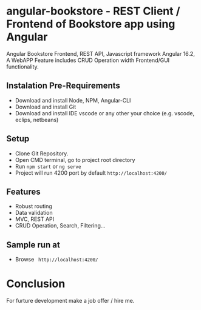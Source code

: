 # angular-bookstore - REST Client / Frontend of Bookstore app  using Angular


Angular Bookstore Frontend, REST API, Javascript framework Angular 16.2, A WebAPP Feature includes CRUD Operation width Frontend/GUI functionality.


## Instalation Pre-Requirements
- Download and install Node, NPM, Angular-CLI
- Download and install Git
- Download and install IDE vscode or any other your choice (e.g. vscode, eclips, netbeans)


## Setup
- Clone Git Repository.
- Open CMD terminal, go to project root directory
- Run `npm start` or `ng serve`
- Project will run 4200 port by default `http://localhost:4200/`


## Features
- Robust routing
- Data validation
- MVC, REST API
- CRUD Operation, Search, Filtering...


## Sample run at
- Browse ` http://localhost:4200/`


# Conclusion
For furture development make a job offer / hire me. 
